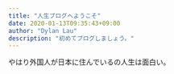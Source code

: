 ```yaml
---
title: "人生ブログへようこそ"
date: 2020-01-13T09:35:43+09:00
author: "Dylan Lau"
description: "初めてブログしましょう。"
---
```


やはり外国人が日本に住んでいるの人生は面白い。